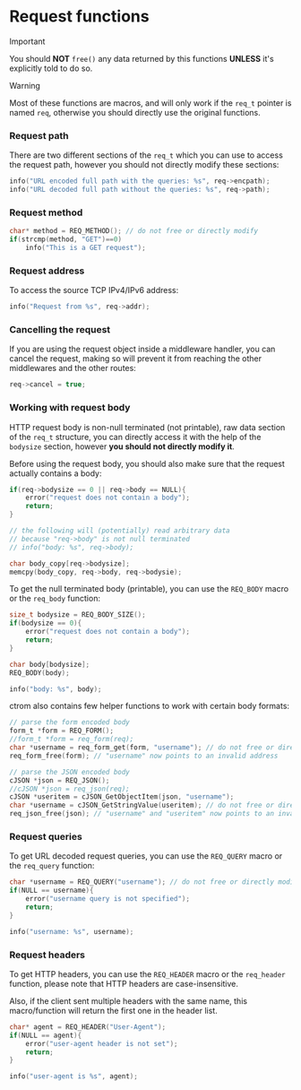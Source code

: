 # Request functions 
> [!IMPORTANT]  
> You should **NOT** `free()` any data returned by this functions
> **UNLESS** it's explicitly told to do so.

> [!WARNING]
> Most of these functions are macros, and will only work if the
> `req_t` pointer is named `req`, otherwise you should directly
> use the original functions.

### Request path
There are two different sections of the `req_t` which you can
use to access the request path, however you should not directly modify
these sections:
```c
info("URL encoded full path with the queries: %s", req->encpath);
info("URL decoded full path without the queries: %s", req->path);
```

### Request method
```c
char* method = REQ_METHOD(); // do not free or directly modify
if(strcmp(method, "GET")==0)
    info("This is a GET request");
```

### Request address
To access the source TCP IPv4/IPv6 address:
```c
info("Request from %s", req->addr);
```

### Cancelling the request
If you are using the request object inside a middleware handler,
you can cancel the request, making so will prevent it from reaching
the other middlewares and the other routes:
```c
req->cancel = true;
```

### Working with request body
HTTP request body is non-null terminated (not printable), raw
data section of the `req_t` structure, you can directly access
it with the help of the `bodysize` section, however **you should
not directly modify it**.

Before using the request body, you should also make sure that the
request actually contains a body:
```c
if(req->bodysize == 0 || req->body == NULL){
    error("request does not contain a body");
    return;
}

// the following will (potentially) read arbitrary data
// because "req->body" is not null terminated
// info("body: %s", req->body);

char body_copy[req->bodysize];
memcpy(body_copy, req->body, req->bodysie);
```

To get the null terminated body (printable), you can use the `REQ_BODY`
macro or the `req_body` function:
```c
size_t bodysize = REQ_BODY_SIZE();
if(bodysize == 0){
    error("request does not contain a body");
    return;
}

char body[bodysize];
REQ_BODY(body);

info("body: %s", body);
```

ctrom also contains few helper functions to work with certain
body formats:
```c
// parse the form encoded body
form_t *form = REQ_FORM();
//form_t *form = req_form(req);
char *username = req_form_get(form, "username"); // do not free or directly modify
req_form_free(form); // "username" now points to an invalid address 

// parse the JSON encoded body
cJSON *json = REQ_JSON();
//cJSON *json = req_json(req);
cJSON *useritem = cJSON_GetObjectItem(json, "username");
char *username = cJSON_GetStringValue(useritem); // do not free or directly modify
req_json_free(json); // "username" and "useritem" now points to an invalid address
```

### Request queries
To get URL decoded request queries, you can use the `REQ_QUERY` macro or the
`req_query` function:
```c
char *username = REQ_QUERY("username"); // do not free or directly modify
if(NULL == username){
    error("username query is not specified");
    return;
}

info("username: %s", username);
```

### Request headers
To get HTTP headers, you can use the `REQ_HEADER` macro or the
`req_header` function, please note that HTTP headers are case-insensitive.

Also, if the client sent multiple headers with the same name, this macro/function
will return the first one in the header list.
```c
char* agent = REQ_HEADER("User-Agent");
if(NULL == agent){
    error("user-agent header is not set");
    return;
}

info("user-agent is %s", agent);
```
